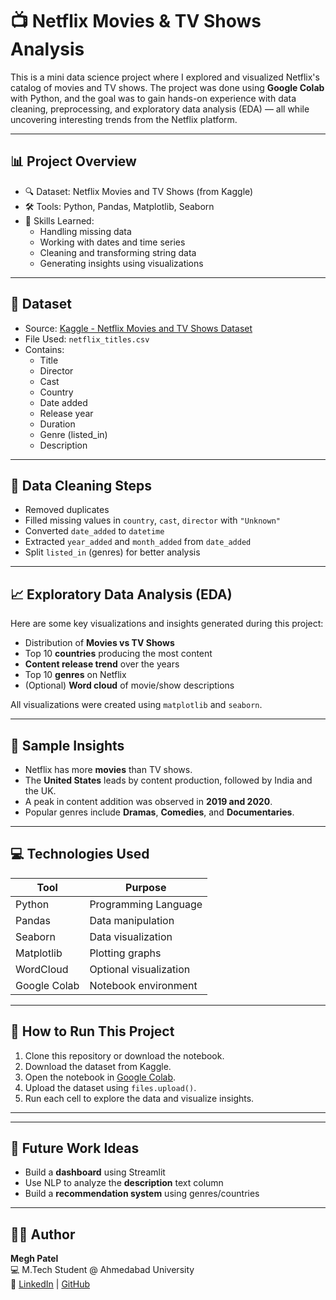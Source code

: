 # 📺 Netflix Movies & TV Shows Analysis

This is a mini data science project where I explored and visualized Netflix's catalog of movies and TV shows. The project was done using **Google Colab** with Python, and the goal was to gain hands-on experience with data cleaning, preprocessing, and exploratory data analysis (EDA) — all while uncovering interesting trends from the Netflix platform.

---

## 📊 Project Overview

- 🔍 Dataset: Netflix Movies and TV Shows (from Kaggle)
- 🛠 Tools: Python, Pandas, Matplotlib, Seaborn
- 🧠 Skills Learned:
  - Handling missing data
  - Working with dates and time series
  - Cleaning and transforming string data
  - Generating insights using visualizations

---

## 📁 Dataset

- Source: [Kaggle - Netflix Movies and TV Shows Dataset](https://www.kaggle.com/datasets/shivamb/netflix-shows)
- File Used: `netflix_titles.csv`
- Contains:
  - Title
  - Director
  - Cast
  - Country
  - Date added
  - Release year
  - Duration
  - Genre (listed_in)
  - Description

---

## 🧹 Data Cleaning Steps

- Removed duplicates
- Filled missing values in `country`, `cast`, `director` with `"Unknown"`
- Converted `date_added` to `datetime`
- Extracted `year_added` and `month_added` from `date_added`
- Split `listed_in` (genres) for better analysis

---

## 📈 Exploratory Data Analysis (EDA)

Here are some key visualizations and insights generated during this project:

- Distribution of **Movies vs TV Shows**
- Top 10 **countries** producing the most content
- **Content release trend** over the years
- Top 10 **genres** on Netflix
- (Optional) **Word cloud** of movie/show descriptions

All visualizations were created using `matplotlib` and `seaborn`.

---

## 📌 Sample Insights

- Netflix has more **movies** than TV shows.
- The **United States** leads by content production, followed by India and the UK.
- A peak in content addition was observed in **2019 and 2020**.
- Popular genres include **Dramas**, **Comedies**, and **Documentaries**.

---

## 💻 Technologies Used

| Tool         | Purpose                          |
|--------------|----------------------------------|
| Python       | Programming Language             |
| Pandas       | Data manipulation                |
| Seaborn      | Data visualization               |
| Matplotlib   | Plotting graphs                  |
| WordCloud    | Optional visualization           |
| Google Colab | Notebook environment             |

---

## 🚀 How to Run This Project

1. Clone this repository or download the notebook.
2. Download the dataset from Kaggle.
3. Open the notebook in [Google Colab](https://colab.research.google.com).
4. Upload the dataset using `files.upload()`.
5. Run each cell to explore the data and visualize insights.

---


---

## 📌 Future Work Ideas

- Build a **dashboard** using Streamlit
- Use NLP to analyze the **description** text column
- Build a **recommendation system** using genres/countries

---

## 🙋‍♂️ Author

**Megh Patel**  
💻 M.Tech Student @ Ahmedabad University  
🔗 [LinkedIn](https://www.linkedin.com/in/meghpatel2711/) | [GitHub]([https://github.com](https://github.com/MeGH2711/))
